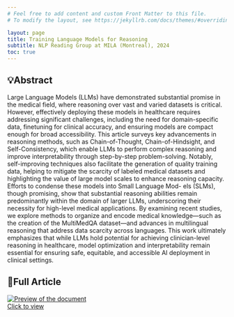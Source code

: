 ```yaml
---
# Feel free to add content and custom Front Matter to this file.
# To modify the layout, see https://jekyllrb.com/docs/themes/#overriding-theme-defaults

layout: page
title: Training Language Models for Reasoning
subtitle: NLP Reading Group at MILA (Montreal), 2024
toc: true
---
```


## 💡Abstract

Large Language Models (LLMs) have demonstrated substantial promise in the medical field, where reasoning over vast and varied datasets is critical. However, effectively deploying these models in healthcare requires addressing significant challenges, including the need for domain-specific data, finetuning for clinical accuracy, and ensuring models are compact enough for broad accessibility. This article surveys key advancements in reasoning methods, such as Chain-of-Thought, Chain-of-Hindsight, and Self-Consistency, which enable LLMs to perform complex reasoning and improve interpretability through step-by-step problem-solving. Notably, self-improving techniques also facilitate the generation of quality training data, helping to mitigate the scarcity of labeled medical datasets and highlighting the value of large model scales to enhance reasoning capacity. Efforts to condense these models into Small Language Mod- els (SLMs), though promising, show that substantial reasoning abilities remain predominantly within the domain of larger LLMs, underscoring their necessity for high-level medical applications. By examining recent studies, we explore methods to organize and encode medical knowledge—such as the creation of the MultiMedQA dataset—and advances in multilingual reasoning that address data scarcity across languages. This work ultimately emphasizes that while LLMs hold potential for achieving clinician-level reasoning in healthcare, model optimization and interpretability remain essential for ensuring safe, equitable, and accessible AI deployment in clinical settings.

## 📘Full Article
<div markdown="0">
  <a href="{{ site.baseurl }}/assets/documents/survey.pdf">
    <div class="preview-container">
      <img src="{{ site.baseurl }}/assets/thumbnails/survey_thumbnail.PNG" alt="Preview of the document"/>
      <div class="hover-effect">Click to view</div>
    </div>
  </a>
</div>
